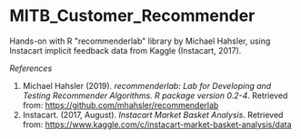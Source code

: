 # MITB_Customer_Recommender
Hands-on with R "recommenderlab" library by Michael Hahsler, using Instacart implicit feedback data from Kaggle (Instacart, 2017).

*References*
1. Michael Hahsler (2019). *recommenderlab: Lab for Developing and Testing Recommender Algorithms. R package version 0.2-4*. Retrieved from: https://github.com/mhahsler/recommenderlab
2. Instacart. (2017, August). *Instacart Market Basket Analysis*. Retrieved from: https://www.kaggle.com/c/instacart-market-basket-analysis/data
